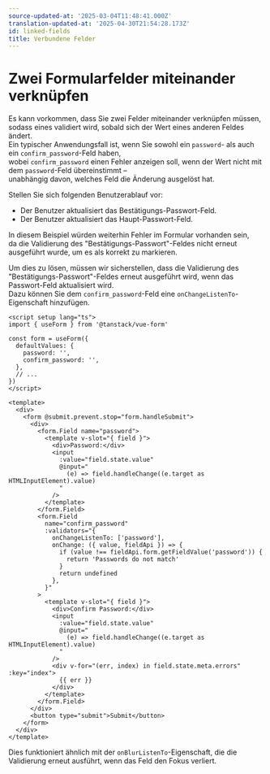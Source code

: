 ```yaml
---
source-updated-at: '2025-03-04T11:48:41.000Z'
translation-updated-at: '2025-04-30T21:54:28.173Z'
id: linked-fields
title: Verbundene Felder
---
```


# Zwei Formularfelder miteinander verknüpfen

Es kann vorkommen, dass Sie zwei Felder miteinander verknüpfen müssen, sodass eines validiert wird, sobald sich der Wert eines anderen Feldes ändert.  
Ein typischer Anwendungsfall ist, wenn Sie sowohl ein `password`- als auch ein `confirm_password`-Feld haben,  
wobei `confirm_password` einen Fehler anzeigen soll, wenn der Wert nicht mit dem `password`-Feld übereinstimmt –  
unabhängig davon, welches Feld die Änderung ausgelöst hat.

Stellen Sie sich folgenden Benutzerablauf vor:

- Der Benutzer aktualisiert das Bestätigungs-Passwort-Feld.
- Der Benutzer aktualisiert das Haupt-Passwort-Feld.

In diesem Beispiel würden weiterhin Fehler im Formular vorhanden sein,  
da die Validierung des "Bestätigungs-Passwort"-Feldes nicht erneut ausgeführt wurde, um es als korrekt zu markieren.

Um dies zu lösen, müssen wir sicherstellen, dass die Validierung des "Bestätigungs-Passwort"-Feldes erneut ausgeführt wird, wenn das Passwort-Feld aktualisiert wird.  
Dazu können Sie dem `confirm_password`-Feld eine `onChangeListenTo`-Eigenschaft hinzufügen.

```vue
<script setup lang="ts">
import { useForm } from '@tanstack/vue-form'

const form = useForm({
  defaultValues: {
    password: '',
    confirm_password: '',
  },
  // ...
})
</script>

<template>
  <div>
    <form @submit.prevent.stop="form.handleSubmit">
      <div>
        <form.Field name="password">
          <template v-slot="{ field }">
            <div>Password:</div>
            <input
              :value="field.state.value"
              @input="
                (e) => field.handleChange((e.target as HTMLInputElement).value)
              "
            />
          </template>
        </form.Field>
        <form.Field
          name="confirm_password"
          :validators="{
            onChangeListenTo: ['password'],
            onChange: ({ value, fieldApi }) => {
              if (value !== fieldApi.form.getFieldValue('password')) {
                return 'Passwords do not match'
              }
              return undefined
            },
          }"
        >
          <template v-slot="{ field }">
            <div>Confirm Password:</div>
            <input
              :value="field.state.value"
              @input="
                (e) => field.handleChange((e.target as HTMLInputElement).value)
              "
            />
            <div v-for="(err, index) in field.state.meta.errors" :key="index">
              {{ err }}
            </div>
          </template>
        </form.Field>
      </div>
      <button type="submit">Submit</button>
    </form>
  </div>
</template>
```

Dies funktioniert ähnlich mit der `onBlurListenTo`-Eigenschaft, die die Validierung erneut ausführt, wenn das Feld den Fokus verliert.
